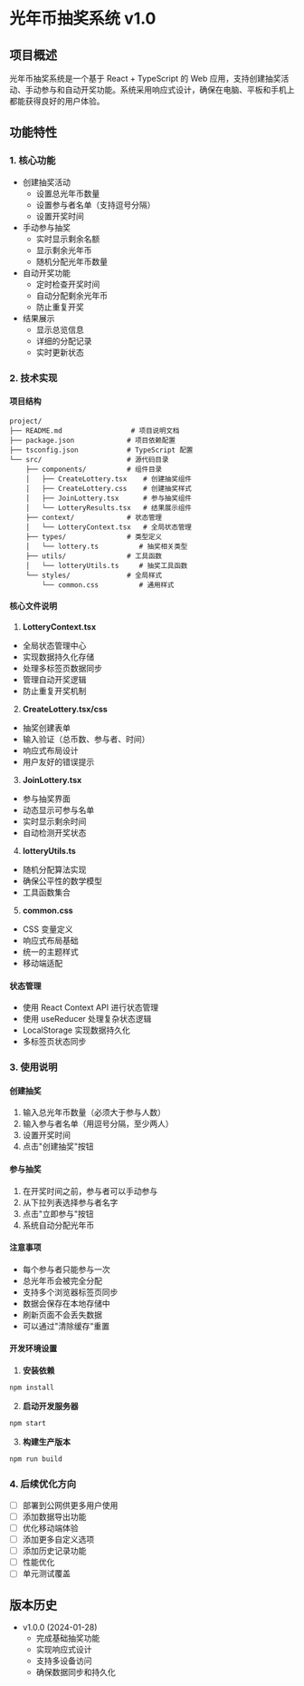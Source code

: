 # 光年币抽奖系统 v1.0

## 项目概述
光年币抽奖系统是一个基于 React + TypeScript 的 Web 应用，支持创建抽奖活动、手动参与和自动开奖功能。系统采用响应式设计，确保在电脑、平板和手机上都能获得良好的用户体验。

## 功能特性

### 1. 核心功能
- 创建抽奖活动
  - 设置总光年币数量
  - 设置参与者名单（支持逗号分隔）
  - 设置开奖时间
- 手动参与抽奖
  - 实时显示剩余名额
  - 显示剩余光年币
  - 随机分配光年币数量
- 自动开奖功能
  - 定时检查开奖时间
  - 自动分配剩余光年币
  - 防止重复开奖
- 结果展示
  - 显示总览信息
  - 详细的分配记录
  - 实时更新状态

### 2. 技术实现

#### 项目结构
```
project/
├── README.md                 # 项目说明文档
├── package.json             # 项目依赖配置
├── tsconfig.json            # TypeScript 配置
└── src/                     # 源代码目录
    ├── components/          # 组件目录
    │   ├── CreateLottery.tsx    # 创建抽奖组件
    │   ├── CreateLottery.css    # 创建抽奖样式
    │   ├── JoinLottery.tsx      # 参与抽奖组件
    │   └── LotteryResults.tsx   # 结果展示组件
    ├── context/             # 状态管理
    │   └── LotteryContext.tsx   # 全局状态管理
    ├── types/               # 类型定义
    │   └── lottery.ts          # 抽奖相关类型
    ├── utils/               # 工具函数
    │   └── lotteryUtils.ts     # 抽奖工具函数
    └── styles/              # 全局样式
        └── common.css          # 通用样式
```

#### 核心文件说明

1. **LotteryContext.tsx**
- 全局状态管理中心
- 实现数据持久化存储
- 处理多标签页数据同步
- 管理自动开奖逻辑
- 防止重复开奖机制

2. **CreateLottery.tsx/css**
- 抽奖创建表单
- 输入验证（总币数、参与者、时间）
- 响应式布局设计
- 用户友好的错误提示

3. **JoinLottery.tsx**
- 参与抽奖界面
- 动态显示可参与名单
- 实时显示剩余时间
- 自动检测开奖状态

4. **lotteryUtils.ts**
- 随机分配算法实现
- 确保公平性的数学模型
- 工具函数集合

5. **common.css**
- CSS 变量定义
- 响应式布局基础
- 统一的主题样式
- 移动端适配

#### 状态管理
- 使用 React Context API 进行状态管理
- 使用 useReducer 处理复杂状态逻辑
- LocalStorage 实现数据持久化
- 多标签页状态同步

### 3. 使用说明

#### 创建抽奖
1. 输入总光年币数量（必须大于参与人数）
2. 输入参与者名单（用逗号分隔，至少两人）
3. 设置开奖时间
4. 点击"创建抽奖"按钮

#### 参与抽奖
1. 在开奖时间之前，参与者可以手动参与
2. 从下拉列表选择参与者名字
3. 点击"立即参与"按钮
4. 系统自动分配光年币

#### 注意事项
- 每个参与者只能参与一次
- 总光年币会被完全分配
- 支持多个浏览器标签页同步
- 数据会保存在本地存储中
- 刷新页面不会丢失数据
- 可以通过"清除缓存"重置

#### 开发环境设置

1. **安装依赖**
```bash
npm install
```

2. **启动开发服务器**
```bash
npm start
```

3. **构建生产版本**
```bash
npm run build
```

### 4. 后续优化方向
- [ ] 部署到公网供更多用户使用
- [ ] 添加数据导出功能
- [ ] 优化移动端体验
- [ ] 添加更多自定义选项
- [ ] 添加历史记录功能
- [ ] 性能优化
- [ ] 单元测试覆盖

## 版本历史
- v1.0.0 (2024-01-28)
  - 完成基础抽奖功能
  - 实现响应式设计
  - 支持多设备访问
  - 确保数据同步和持久化 